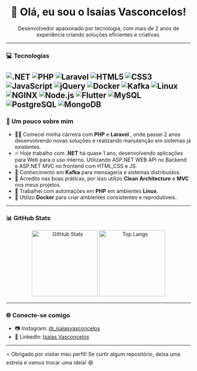 <h1 align="center">👋 Olá, eu sou o Isaías Vasconcelos!</h1>

<p align="center">
  Desenvolvedor apaixonado por tecnologia, com mais de 2 anos de experiência criando soluções eficientes e criativas.
</p>

---

### 💻 Tecnologias

![.NET](https://img.shields.io/badge/.NET-512BD4?style=for-the-badge&logo=dotnet&logoColor=white)
![PHP](https://img.shields.io/badge/PHP-777BB4?style=for-the-badge&logo=php&logoColor=white)
![Laravel](https://img.shields.io/badge/Laravel-E74430?style=for-the-badge&logo=laravel&logoColor=white)
![HTML5](https://img.shields.io/badge/HTML5-e34c26?style=for-the-badge&logo=html5&logoColor=white)
![CSS3](https://img.shields.io/badge/CSS3-264de4?style=for-the-badge&logo=css3&logoColor=white)
![JavaScript](https://img.shields.io/badge/JavaScript-f7df1e?style=for-the-badge&logo=javascript&logoColor=black)
![jQuery](https://img.shields.io/badge/jQuery-0769AD?style=for-the-badge&logo=jquery&logoColor=white)
![Docker](https://img.shields.io/badge/Docker-2496ED?style=for-the-badge&logo=docker&logoColor=white)
![Kafka](https://img.shields.io/badge/Kafka-231F20?style=for-the-badge&logo=apachekafka&logoColor=white)
![Linux](https://img.shields.io/badge/Linux-FCC624?style=for-the-badge&logo=linux&logoColor=black)
![NGINX](https://img.shields.io/badge/NGINX-009639?style=for-the-badge&logo=nginx&logoColor=white)
![Node.js](https://img.shields.io/badge/Node.js-339933?style=for-the-badge&logo=nodedotjs&logoColor=white)
![Flutter](https://img.shields.io/badge/Flutter-02569B?style=for-the-badge&logo=flutter&logoColor=white)
![MySQL](https://img.shields.io/badge/MySQL-4479A1?style=for-the-badge&logo=mysql&logoColor=white)
![PostgreSQL](https://img.shields.io/badge/PostgreSQL-336791?style=for-the-badge&logo=postgresql&logoColor=white)
![MongoDB](https://img.shields.io/badge/MongoDB-47A248?style=for-the-badge&logo=mongodb&logoColor=white)
---

### 📌 Um pouco sobre mim

- 👨‍💻 Comecei minha carreira com **PHP** e **Laravel** , onde passei 2 anos desenvolvendo novas soluções e realizando manutenção em sistemas já existentes.
- 🔥 Hoje trabalho com **.NET** há quase 1 ano, desenvolvendo aplicações para Web para o uso interno. Utilizando ASP.NET WEB API no Backend e ASP.NET MVC no frontend com HTML,CSS e JS. 
- 🔁 Conhecimento em **Kafka** para mensageria e sistemas distribuídos.
- 🧱 Acredito nas boas práticas, por isso utilizo **Clean Architecture** e **MVC** nos meus projetos.
- 🐧 Trabalhei com automações em **PHP** em ambientes **Linux**.
- 🐳 Utilizo **Docker** para criar ambientes consistentes e reprodutíveis.

---

### 📊 GitHub Stats


<div align="center">
  <img height="180em" src="https://github-readme-stats.vercel.app/api?username=Isaias-Vasconcelos&show_icons=true&theme=transparent&hide_border=false&count_private=true" alt="GitHub Stats" />
  <img height="180em" src="https://github-readme-stats.vercel.app/api/top-langs/?username=Isaias-Vasconcelos&layout=compact&theme=transparent&hide_border=false" alt="Top Langs" />
</div>

---

### 🌐 Conecte-se comigo

- 📷 Instagram: [@_isaiasvasconcelos](https://instagram.com/_isaiasvasconcelos)
- 💼 LinkedIn: [Isaías Vasconcelos](https://www.linkedin.com/in/isaías-vasconcelos)

---

⭐ Obrigado por visitar meu perfil! Se curtir algum repositório, deixa uma estrela e vamos trocar uma ideia! 😄
